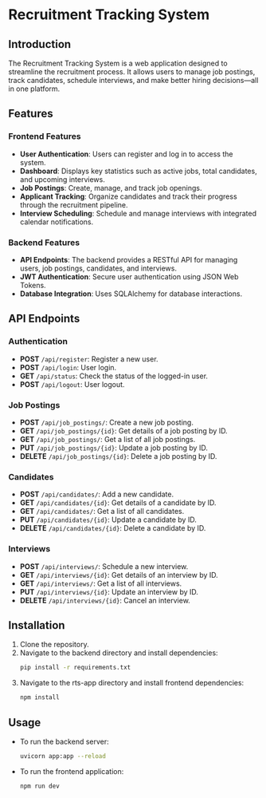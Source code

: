 # Recruitment Tracking System

## Introduction
The Recruitment Tracking System is a web application designed to streamline the recruitment process. It allows users to manage job postings, track candidates, schedule interviews, and make better hiring decisions—all in one platform.

## Features

### Frontend Features
- **User Authentication**: Users can register and log in to access the system.
- **Dashboard**: Displays key statistics such as active jobs, total candidates, and upcoming interviews.
- **Job Postings**: Create, manage, and track job openings.
- **Applicant Tracking**: Organize candidates and track their progress through the recruitment pipeline.
- **Interview Scheduling**: Schedule and manage interviews with integrated calendar notifications.

### Backend Features
- **API Endpoints**: The backend provides a RESTful API for managing users, job postings, candidates, and interviews.
- **JWT Authentication**: Secure user authentication using JSON Web Tokens.
- **Database Integration**: Uses SQLAlchemy for database interactions.

## API Endpoints

### Authentication
- **POST** `/api/register`: Register a new user.
- **POST** `/api/login`: User login.
- **GET** `/api/status`: Check the status of the logged-in user.
- **POST** `/api/logout`: User logout.

### Job Postings
- **POST** `/api/job_postings/`: Create a new job posting.
- **GET** `/api/job_postings/{id}`: Get details of a job posting by ID.
- **GET** `/api/job_postings/`: Get a list of all job postings.
- **PUT** `/api/job_postings/{id}`: Update a job posting by ID.
- **DELETE** `/api/job_postings/{id}`: Delete a job posting by ID.

### Candidates
- **POST** `/api/candidates/`: Add a new candidate.
- **GET** `/api/candidates/{id}`: Get details of a candidate by ID.
- **GET** `/api/candidates/`: Get a list of all candidates.
- **PUT** `/api/candidates/{id}`: Update a candidate by ID.
- **DELETE** `/api/candidates/{id}`: Delete a candidate by ID.

### Interviews
- **POST** `/api/interviews/`: Schedule a new interview.
- **GET** `/api/interviews/{id}`: Get details of an interview by ID.
- **GET** `/api/interviews/`: Get a list of all interviews.
- **PUT** `/api/interviews/{id}`: Update an interview by ID.
- **DELETE** `/api/interviews/{id}`: Cancel an interview.

## Installation
1. Clone the repository.
2. Navigate to the backend directory and install dependencies:
   ```bash
   pip install -r requirements.txt
   ```
3. Navigate to the rts-app directory and install frontend dependencies:
   ```bash
   npm install
   ```

## Usage
- To run the backend server:
  ```bash
  uvicorn app:app --reload
  ```
- To run the frontend application:
  ```bash
  npm run dev
  ```

